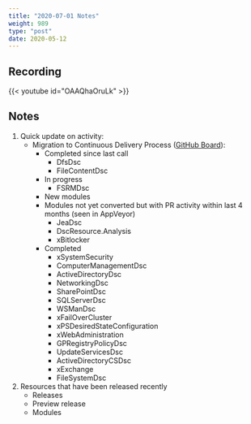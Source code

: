 ```yaml
---
title: "2020-07-01 Notes"
weight: 989
type: "post"
date: 2020-05-12
---
```


## Recording

{{< youtube id="OAAQhaOruLk" >}}

## Notes

1. Quick update on activity:
   - Migration to Continuous Delivery Process ([GitHub Board](https://github.com/orgs/dsccommunity/projects/1)):
     - Completed since last call
       - DfsDsc
       - FileContentDsc
     - In progress
       - FSRMDsc
     - New modules
     - Modules not yet converted but with PR activity within last 4 months
       (seen in AppVeyor)
       - JeaDsc
       - DscResource.Analysis
       - xBitlocker
     - Completed
       - xSystemSecurity
       - ComputerManagementDsc
       - ActiveDirectoryDsc
       - NetworkingDsc
       - SharePointDsc
       - SQLServerDsc
       - WSManDsc
       - xFailOverCluster
       - xPSDesiredStateConfiguration
       - xWebAdministration
       - GPRegistryPolicyDsc
       - UpdateServicesDsc
       - ActiveDirectoryCSDsc
       - xExchange
       - FileSystemDsc
1. Resources that have been released recently
   - Releases
   - Preview release
   - Modules
